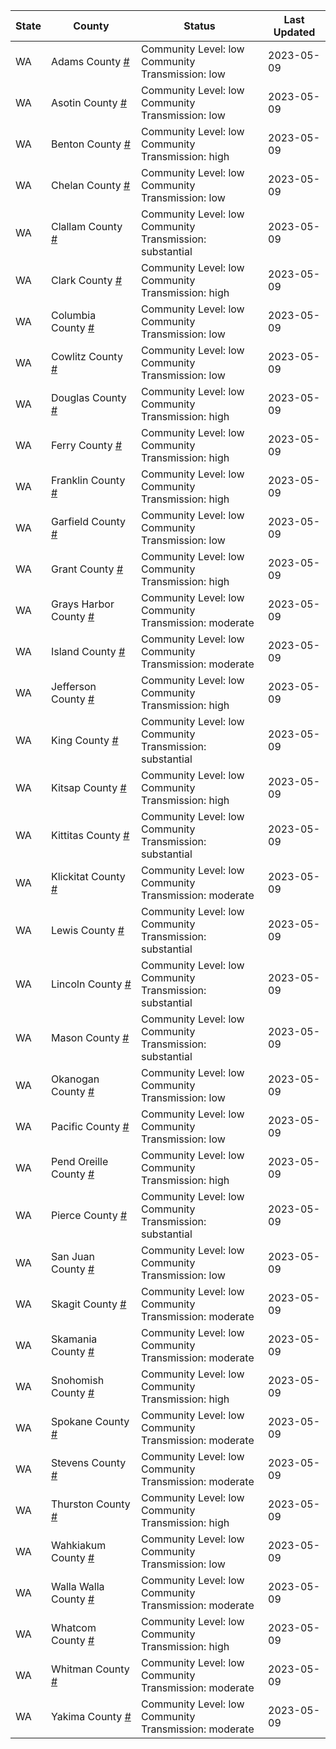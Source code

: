 State | County | Status | Last Updated
--- | --- | --- | --- 
WA | Adams County <a href="#adams_county">#</a> | <a name="adams_county"></a>Community Level: low<br/>Community Transmission: low | 2023-05-09
WA | Asotin County <a href="#asotin_county">#</a> | <a name="asotin_county"></a>Community Level: low<br/>Community Transmission: low | 2023-05-09
WA | Benton County <a href="#benton_county">#</a> | <a name="benton_county"></a>Community Level: low<br/>Community Transmission: high | 2023-05-09
WA | Chelan County <a href="#chelan_county">#</a> | <a name="chelan_county"></a>Community Level: low<br/>Community Transmission: low | 2023-05-09
WA | Clallam County <a href="#clallam_county">#</a> | <a name="clallam_county"></a>Community Level: low<br/>Community Transmission: substantial | 2023-05-09
WA | Clark County <a href="#clark_county">#</a> | <a name="clark_county"></a>Community Level: low<br/>Community Transmission: high | 2023-05-09
WA | Columbia County <a href="#columbia_county">#</a> | <a name="columbia_county"></a>Community Level: low<br/>Community Transmission: low | 2023-05-09
WA | Cowlitz County <a href="#cowlitz_county">#</a> | <a name="cowlitz_county"></a>Community Level: low<br/>Community Transmission: low | 2023-05-09
WA | Douglas County <a href="#douglas_county">#</a> | <a name="douglas_county"></a>Community Level: low<br/>Community Transmission: high | 2023-05-09
WA | Ferry County <a href="#ferry_county">#</a> | <a name="ferry_county"></a>Community Level: low<br/>Community Transmission: high | 2023-05-09
WA | Franklin County <a href="#franklin_county">#</a> | <a name="franklin_county"></a>Community Level: low<br/>Community Transmission: high | 2023-05-09
WA | Garfield County <a href="#garfield_county">#</a> | <a name="garfield_county"></a>Community Level: low<br/>Community Transmission: low | 2023-05-09
WA | Grant County <a href="#grant_county">#</a> | <a name="grant_county"></a>Community Level: low<br/>Community Transmission: high | 2023-05-09
WA | Grays Harbor County <a href="#grays_harbor_county">#</a> | <a name="grays_harbor_county"></a>Community Level: low<br/>Community Transmission: moderate | 2023-05-09
WA | Island County <a href="#island_county">#</a> | <a name="island_county"></a>Community Level: low<br/>Community Transmission: moderate | 2023-05-09
WA | Jefferson County <a href="#jefferson_county">#</a> | <a name="jefferson_county"></a>Community Level: low<br/>Community Transmission: high | 2023-05-09
WA | King County <a href="#king_county">#</a> | <a name="king_county"></a>Community Level: low<br/>Community Transmission: substantial | 2023-05-09
WA | Kitsap County <a href="#kitsap_county">#</a> | <a name="kitsap_county"></a>Community Level: low<br/>Community Transmission: high | 2023-05-09
WA | Kittitas County <a href="#kittitas_county">#</a> | <a name="kittitas_county"></a>Community Level: low<br/>Community Transmission: substantial | 2023-05-09
WA | Klickitat County <a href="#klickitat_county">#</a> | <a name="klickitat_county"></a>Community Level: low<br/>Community Transmission: moderate | 2023-05-09
WA | Lewis County <a href="#lewis_county">#</a> | <a name="lewis_county"></a>Community Level: low<br/>Community Transmission: substantial | 2023-05-09
WA | Lincoln County <a href="#lincoln_county">#</a> | <a name="lincoln_county"></a>Community Level: low<br/>Community Transmission: substantial | 2023-05-09
WA | Mason County <a href="#mason_county">#</a> | <a name="mason_county"></a>Community Level: low<br/>Community Transmission: substantial | 2023-05-09
WA | Okanogan County <a href="#okanogan_county">#</a> | <a name="okanogan_county"></a>Community Level: low<br/>Community Transmission: low | 2023-05-09
WA | Pacific County <a href="#pacific_county">#</a> | <a name="pacific_county"></a>Community Level: low<br/>Community Transmission: low | 2023-05-09
WA | Pend Oreille County <a href="#pend_oreille_county">#</a> | <a name="pend_oreille_county"></a>Community Level: low<br/>Community Transmission: high | 2023-05-09
WA | Pierce County <a href="#pierce_county">#</a> | <a name="pierce_county"></a>Community Level: low<br/>Community Transmission: substantial | 2023-05-09
WA | San Juan County <a href="#san_juan_county">#</a> | <a name="san_juan_county"></a>Community Level: low<br/>Community Transmission: low | 2023-05-09
WA | Skagit County <a href="#skagit_county">#</a> | <a name="skagit_county"></a>Community Level: low<br/>Community Transmission: moderate | 2023-05-09
WA | Skamania County <a href="#skamania_county">#</a> | <a name="skamania_county"></a>Community Level: low<br/>Community Transmission: moderate | 2023-05-09
WA | Snohomish County <a href="#snohomish_county">#</a> | <a name="snohomish_county"></a>Community Level: low<br/>Community Transmission: high | 2023-05-09
WA | Spokane County <a href="#spokane_county">#</a> | <a name="spokane_county"></a>Community Level: low<br/>Community Transmission: moderate | 2023-05-09
WA | Stevens County <a href="#stevens_county">#</a> | <a name="stevens_county"></a>Community Level: low<br/>Community Transmission: moderate | 2023-05-09
WA | Thurston County <a href="#thurston_county">#</a> | <a name="thurston_county"></a>Community Level: low<br/>Community Transmission: high | 2023-05-09
WA | Wahkiakum County <a href="#wahkiakum_county">#</a> | <a name="wahkiakum_county"></a>Community Level: low<br/>Community Transmission: low | 2023-05-09
WA | Walla Walla County <a href="#walla_walla_county">#</a> | <a name="walla_walla_county"></a>Community Level: low<br/>Community Transmission: moderate | 2023-05-09
WA | Whatcom County <a href="#whatcom_county">#</a> | <a name="whatcom_county"></a>Community Level: low<br/>Community Transmission: high | 2023-05-09
WA | Whitman County <a href="#whitman_county">#</a> | <a name="whitman_county"></a>Community Level: low<br/>Community Transmission: moderate | 2023-05-09
WA | Yakima County <a href="#yakima_county">#</a> | <a name="yakima_county"></a>Community Level: low<br/>Community Transmission: moderate | 2023-05-09
